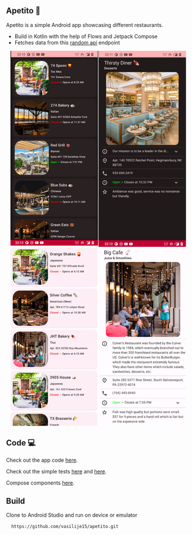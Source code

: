 <!-- ABOUT THE PROJECT -->
## Apetito 🍕

Apetito is a simple Android app showcasing different restaurants. 
- Build in Kotlin with the help of Flows and Jetpack Compose
- Fetches data from this [random api](https://random-data-api.com/api/restaurant/random_restaurant?size=5) endpoint


<p align="center">
  <a href="https://github.com/vasilije15/apetito/tree/master">
      <img src="Screenshots.png" alt="App Screenshots">
  </a>

## Code 💻
Check out the app code [here](https://github.com/vasilije15/apetito/tree/master/app/src/main/java/com/vaske/restaurants).

Check out the simple tests [here](https://github.com/vasilije15/apetito/blob/master/app/src/test/java/com/vaske/restaurants/ui/RestaurantsViewModelTest.kt) and [here](https://github.com/vasilije15/apetito/tree/master/app/src/androidTest/java/com/vaske/restaurants/ui/components).

Compose components [here](https://github.com/vasilije15/apetito/tree/master/app/src/main/java/com/vaske/restaurants/ui/components).

## Build
Clone to Android Studio and run on device or emulator
```sh
  https://github.com/vasilije15/apetito.git
  ```